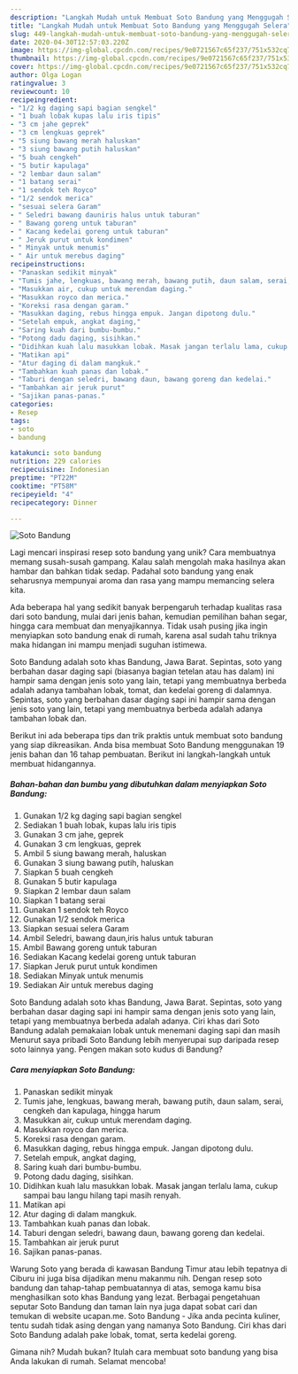 ```yaml
---
description: "Langkah Mudah untuk Membuat Soto Bandung yang Menggugah Selera"
title: "Langkah Mudah untuk Membuat Soto Bandung yang Menggugah Selera"
slug: 449-langkah-mudah-untuk-membuat-soto-bandung-yang-menggugah-selera
date: 2020-04-30T12:57:03.220Z
image: https://img-global.cpcdn.com/recipes/9e0721567c65f237/751x532cq70/soto-bandung-foto-resep-utama.jpg
thumbnail: https://img-global.cpcdn.com/recipes/9e0721567c65f237/751x532cq70/soto-bandung-foto-resep-utama.jpg
cover: https://img-global.cpcdn.com/recipes/9e0721567c65f237/751x532cq70/soto-bandung-foto-resep-utama.jpg
author: Olga Logan
ratingvalue: 3
reviewcount: 10
recipeingredient:
- "1/2 kg daging sapi bagian sengkel"
- "1 buah lobak kupas lalu iris tipis"
- "3 cm jahe geprek"
- "3 cm lengkuas geprek"
- "5 siung bawang merah haluskan"
- "3 siung bawang putih haluskan"
- "5 buah cengkeh"
- "5 butir kapulaga"
- "2 lembar daun salam"
- "1 batang serai"
- "1 sendok teh Royco"
- "1/2 sendok merica"
- "sesuai selera Garam"
- " Seledri bawang dauniris halus untuk taburan"
- " Bawang goreng untuk taburan"
- " Kacang kedelai goreng untuk taburan"
- " Jeruk purut untuk kondimen"
- " Minyak untuk menumis"
- " Air untuk merebus daging"
recipeinstructions:
- "Panaskan sedikit minyak"
- "Tumis jahe, lengkuas, bawang merah, bawang putih, daun salam, serai, cengkeh dan kapulaga, hingga harum"
- "Masukkan air, cukup untuk merendam daging."
- "Masukkan royco dan merica."
- "Koreksi rasa dengan garam."
- "Masukkan daging, rebus hingga empuk. Jangan dipotong dulu."
- "Setelah empuk, angkat daging,"
- "Saring kuah dari bumbu-bumbu."
- "Potong dadu daging, sisihkan."
- "Didihkan kuah lalu masukkan lobak. Masak jangan terlalu lama, cukup sampai bau langu hilang tapi masih renyah."
- "Matikan api"
- "Atur daging di dalam mangkuk."
- "Tambahkan kuah panas dan lobak."
- "Taburi dengan seledri, bawang daun, bawang goreng dan kedelai."
- "Tambahkan air jeruk purut"
- "Sajikan panas-panas."
categories:
- Resep
tags:
- soto
- bandung

katakunci: soto bandung 
nutrition: 229 calories
recipecuisine: Indonesian
preptime: "PT22M"
cooktime: "PT58M"
recipeyield: "4"
recipecategory: Dinner

---
```



![Soto Bandung](https://img-global.cpcdn.com/recipes/9e0721567c65f237/751x532cq70/soto-bandung-foto-resep-utama.jpg)

Lagi mencari inspirasi resep soto bandung yang unik? Cara membuatnya memang susah-susah gampang. Kalau salah mengolah maka hasilnya akan hambar dan bahkan tidak sedap. Padahal soto bandung yang enak seharusnya mempunyai aroma dan rasa yang mampu memancing selera kita.

Ada beberapa hal yang sedikit banyak berpengaruh terhadap kualitas rasa dari soto bandung, mulai dari jenis bahan, kemudian pemilihan bahan segar, hingga cara membuat dan menyajikannya. Tidak usah pusing jika ingin menyiapkan soto bandung enak di rumah, karena asal sudah tahu triknya maka hidangan ini mampu menjadi suguhan istimewa.

Soto Bandung adalah soto khas Bandung, Jawa Barat. Sepintas, soto yang berbahan dasar daging sapi (biasanya bagian tetelan atau has dalam) ini hampir sama dengan jenis soto yang lain, tetapi yang membuatnya berbeda adalah adanya tambahan lobak, tomat, dan kedelai goreng di dalamnya. Sepintas, soto yang berbahan dasar daging sapi ini hampir sama dengan jenis soto yang lain, tetapi yang membuatnya berbeda adalah adanya tambahan lobak dan.


Berikut ini ada beberapa tips dan trik praktis untuk membuat soto bandung yang siap dikreasikan. Anda bisa membuat Soto Bandung menggunakan 19 jenis bahan dan 16 tahap pembuatan. Berikut ini langkah-langkah untuk membuat hidangannya.

<!--inarticleads1-->

##### Bahan-bahan dan bumbu yang dibutuhkan dalam menyiapkan Soto Bandung:

1. Gunakan 1/2 kg daging sapi bagian sengkel
1. Sediakan 1 buah lobak, kupas lalu iris tipis
1. Gunakan 3 cm jahe, geprek
1. Gunakan 3 cm lengkuas, geprek
1. Ambil 5 siung bawang merah, haluskan
1. Gunakan 3 siung bawang putih, haluskan
1. Siapkan 5 buah cengkeh
1. Gunakan 5 butir kapulaga
1. Siapkan 2 lembar daun salam
1. Siapkan 1 batang serai
1. Gunakan 1 sendok teh Royco
1. Gunakan 1/2 sendok merica
1. Siapkan sesuai selera Garam
1. Ambil  Seledri, bawang daun,iris halus untuk taburan
1. Ambil  Bawang goreng untuk taburan
1. Sediakan  Kacang kedelai goreng untuk taburan
1. Siapkan  Jeruk purut untuk kondimen
1. Sediakan  Minyak untuk menumis
1. Sediakan  Air untuk merebus daging


Soto Bandung adalah soto khas Bandung, Jawa Barat. Sepintas, soto yang berbahan dasar daging sapi ini hampir sama dengan jenis soto yang lain, tetapi yang membuatnya berbeda adalah adanya. Ciri khas dari Soto Bandung adalah pemakaian lobak untuk menemani daging sapi dan masih Menurut saya pribadi Soto Bandung lebih menyerupai sup daripada resep soto lainnya yang. Pengen makan soto kudus di Bandung? 

<!--inarticleads2-->

##### Cara menyiapkan Soto Bandung:

1. Panaskan sedikit minyak
1. Tumis jahe, lengkuas, bawang merah, bawang putih, daun salam, serai, cengkeh dan kapulaga, hingga harum
1. Masukkan air, cukup untuk merendam daging.
1. Masukkan royco dan merica.
1. Koreksi rasa dengan garam.
1. Masukkan daging, rebus hingga empuk. Jangan dipotong dulu.
1. Setelah empuk, angkat daging,
1. Saring kuah dari bumbu-bumbu.
1. Potong dadu daging, sisihkan.
1. Didihkan kuah lalu masukkan lobak. Masak jangan terlalu lama, cukup sampai bau langu hilang tapi masih renyah.
1. Matikan api
1. Atur daging di dalam mangkuk.
1. Tambahkan kuah panas dan lobak.
1. Taburi dengan seledri, bawang daun, bawang goreng dan kedelai.
1. Tambahkan air jeruk purut
1. Sajikan panas-panas.


Warung Soto yang berada di kawasan Bandung Timur atau lebih tepatnya di Ciburu ini juga bisa dijadikan menu makanmu nih. Dengan resep soto bandung dan tahap-tahap pembuatannya di atas, semoga kamu bisa menghasilkan soto khas Bandung yang lezat. Berbagai pengetahuan seputar Soto Bandung dan taman lain nya juga dapat sobat cari dan temukan di website ucapan.me. Soto Bandung - Jika anda pecinta kuliner, tentu sudah tidak asing dengan yang namanya Soto Bandung. Ciri khas dari Soto Bandung adalah pake lobak, tomat, serta kedelai goreng. 

Gimana nih? Mudah bukan? Itulah cara membuat soto bandung yang bisa Anda lakukan di rumah. Selamat mencoba!
